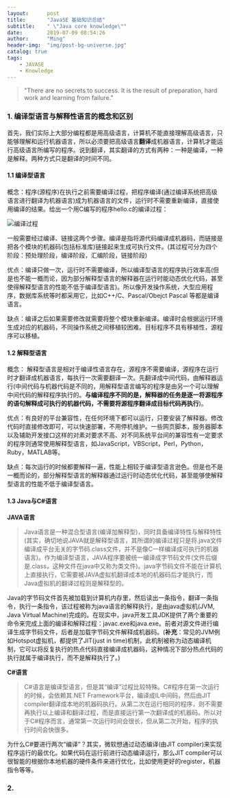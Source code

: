 ```yaml
---
layout:      post
title:       "JavaSE 基础知识总结"
subtitle:    " \"Java core knowledge\""
date:        2019-07-09 08:54:26
author:      "Ming"
header-img:  "img/post-bg-universe.jpg"
catalog: true
tags:
    - JAVASE
    - Knowledge
---
```


> "There are no secrets to success. It is the result of preparation, hard work and learning from failure."

### 1. 编译型语言与解释性语言的概念和区别

首先，我们实际上大部分编程都是用高级语言，计算机不能直接理解高级语言，只能够理解和运行机器语言，所以必须要把高级语言**翻译**成机器语言，计算机才能运行高级语言所编写的程序。说到翻译，其实翻译的方式有两种：一种是编译，一种是解释。两种方式只是翻译的时间不同。

#### 1.1 编译型语言

概念：程序(源程序)在执行之前需要编译过程，把程序编译(通过编译系统把高级语言进行翻译为机器语言)成为机器语言的文件，运行时不需要重新编译，直接使用编译的结果。给出一个用C编写的程序hello.c的编译过程：

![编译过程](https://img-blog.csdn.net/20131124170842718?watermark/2/text/aHR0cDovL2Jsb2cuY3Nkbi5uZXQvemh1X3h1bg==/font/5a6L5L2T/fontsize/400/fill/I0JBQkFCMA==/dissolve/70/gravity/Center)

一般需要经过编译、链接这两个步骤。编译是指将源代码编译成机器码，而链接是把各个模块的机器码(包括标准库)链接起来生成可执行文件。(其过程可分为四个阶段：预处理阶段，编译阶段，汇编阶段，链接阶段)

优点：编译只做一次，运行时不需要编译，所以编译型语言的程序执行效率高(但是也不能一概而论，因为部分解释型语言的解释器在运行时能动态优化代码，甚至使得解释型语言的性能不低于编译型语言)。所以像开发操作系统，大型应用程序，数据库系统等时都采用它，比如C++/C、Pascal/Obejct Pascal 等都是编译语言。

缺点：编译之后如果需要修改就需要将整个模块重新编译。编译时会根据运行环境生成对应的机器码，不同操作系统之间移植较困难。目标程序不具有移植性，源程序可以移植。

#### 1.2 解释型语言

概念： 解释型语言是相对于编译性语言存在，源程序不需要编译，源程序在运行时才翻译成机器语言，每执行一次需要翻译一次。先翻译成中间代码，由解释器运行(中间代码与机器代码是不同的，用解释型语言编写的程序是由另一个可以理解中间代码的解释程序执行的。**与编译程序不同的是，解释器的任务是逐一将源程序的语句解释成可执行的机器代码，不需要将源程序翻译成目标代码再执行**)。

优点：有良好的平台兼容性，在任何环境下都可以运行，只要安装了解释器。修改代码时直接修改即可，可以快速部署，不用停机维护。一些网页脚本，服务器脚本以及辅助开发接口这样的对素对要求不高、对不同系统平台间的兼容性有一定要求的程序则通常使用解释型语言，如JavaScript，VBScript，Perl，Python，Ruby，MATLAB等。

缺点：每次运行的时候都要解释一遍，性能上相较于编译型语言逊色。但是也不是一概而论的，部分解释型语言的解释器通过运行时动态优化代码，甚至能够使解释型语言的性能不低于编译型语言。

#### 1.3 Java与C#语言

**JAVA语言**

> Java语言是一种混合型语言(编译加解释型)，同时具备编译特性与解释特性(其实，确切地说JAVA就是解释型语言，其所谓的编译过程只是将.java文件编译成平台无关的字节码.class文件，并不是像C一样编译成可执行的机器语言)。作为编译型语言，JAVA程序要被统一编译成字节码文件(文件后缀是.class，这种文件在java中又称为类文件)。java字节码文件不能在计算机上直接执行，它需要被JAVA虚拟机翻译成本地的机器码后才能执行，而Java虚拟机的翻译过程则是解释型的。

Java的字节码文件首先被加载到计算机内存里，然后读出一条指令，翻译一条指令，执行一条指令，该过程被称为java语言的解释执行，是由java虚拟机(JVM, Java Virtual Machine)完成的。在现实中，java开发工具JDK提供了两个重要的命令来完成上面的编译和解释过程：javac.exe和java.exe。前者对源文件进行编译生成字节码文件，后者是加载字节码文件解释成机器码。(**补充**：常见的JVM例如Hotspot虚拟机，都提供了JIT(just in time)机制，此机制被称为动态编译机制，它可以将反复执行的热点代码直接编译成机器码，这种情况下部分热点代码的执行就属于编译执行，而不是解释执行了。)

**C#语言**

> C#语言是编译型语言，但是其“编译”过程比较特殊。C#程序在第一次运行的时候，会依赖其.NET Framework平台，编译成IL中间码，然后由JIT compiler翻译成本地的机器码执行。从第二次在运行相同的程序，则不需要再执行以上编译和翻译过程，而是直接运行第一次翻译成的机器码。所以对于C#程序而言，通常第一次运行时间会很长，但从第二次开始，程序的执行时间会快很多。

为什么C#要进行两次“编译”？其实，微软想通过动态编译(由JIT compiler)来实现程序运行的最优化。如果代码在运行前进行动态编译运行，那么JIT compiler可以很智能的根据你本地机器的硬件条件来进行优化，比如使用更好的register，机器指令等等。

### 2. 







